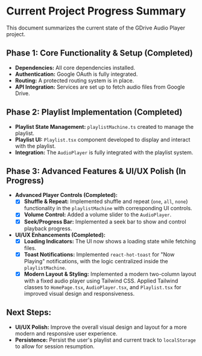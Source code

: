 # Current Project Progress Summary

This document summarizes the current state of the GDrive Audio Player project.

## Phase 1: Core Functionality & Setup (Completed)

- **Dependencies:** All core dependencies installed.
- **Authentication:** Google OAuth is fully integrated.
- **Routing:** A protected routing system is in place.
- **API Integration:** Services are set up to fetch audio files from Google Drive.

## Phase 2: Playlist Implementation (Completed)

- **Playlist State Management:** `playlistMachine.ts` created to manage the playlist.
- **Playlist UI:** `Playlist.tsx` component developed to display and interact with the playlist.
- **Integration:** The `AudioPlayer` is fully integrated with the playlist system.

## Phase 3: Advanced Features & UI/UX Polish (In Progress)

- **Advanced Player Controls (Completed):**
    - [x] **Shuffle & Repeat:** Implemented shuffle and repeat (`one`, `all`, `none`) functionality in the `playlistMachine` with corresponding UI controls.
    - [x] **Volume Control:** Added a volume slider to the `AudioPlayer`.
    - [x] **Seek/Progress Bar:** Implemented a seek bar to show and control playback progress.

- **UI/UX Enhancements (Completed):**
    - [x] **Loading Indicators:** The UI now shows a loading state while fetching files.
    - [x] **Toast Notifications:** Implemented `react-hot-toast` for "Now Playing" notifications, with the logic centralized inside the `playlistMachine`.
    - [x] **Modern Layout & Styling:** Implemented a modern two-column layout with a fixed audio player using Tailwind CSS. Applied Tailwind classes to `HomePage.tsx`, `AudioPlayer.tsx`, and `Playlist.tsx` for improved visual design and responsiveness.

## Next Steps:

- **UI/UX Polish:** Improve the overall visual design and layout for a more modern and responsive user experience.
- **Persistence:** Persist the user's playlist and current track to `localStorage` to allow for session resumption.